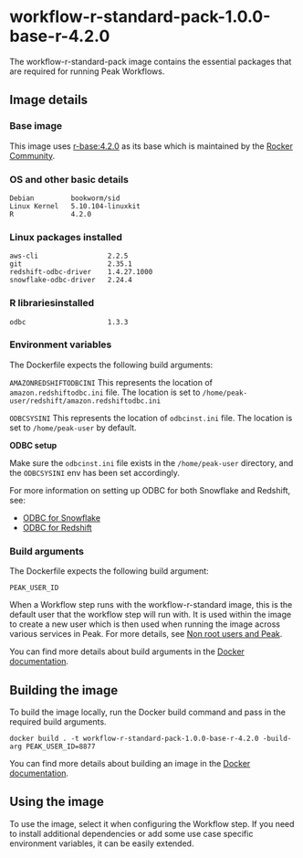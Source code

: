 # workflow-r-standard-pack-1.0.0-base-r-4.2.0
The workflow-r-standard-pack image contains the essential packages that are required for running Peak Workflows.

## Image details
### Base image
This image uses [r-base:4.2.0](https://hub.docker.com/layers/r-base/library/r-base/4.2.0/images/sha256-42c5988e209690d334d3d0117bbabd932a33106f726603642a8612b584de8644?context=explore) as its base which is maintained by the [Rocker Community](https://github.com/rocker-org/rocker).

### OS and other basic details
```
Debian         bookworm/sid
Linux Kernel   5.10.104-linuxkit
R              4.2.0
```

### Linux packages installed
```
aws-cli                 2.2.5
git                     2.35.1
redshift-odbc-driver    1.4.27.1000
snowflake-odbc-driver   2.24.4
```

### R librariesinstalled
```
odbc                    1.3.3
```

### Environment variables
The Dockerfile expects the following build arguments:

`AMAZONREDSHIFTODBCINI`
This represents the location of `amazon.redshiftodbc.ini` file. 
The location is set to `/home/peak-user/redshift/amazon.redshiftodbc.ini`
 
`ODBCSYSINI`
This represents the location of `odbcinst.ini` file.
The location is set to `/home/peak-user` by default.

**ODBC setup**

Make sure the `odbcinst.ini` file exists in the `/home/peak-user` directory, and the `ODBCSYSINI` env has been set accordingly.

For more information on setting up ODBC for both Snowflake and Redshift, see:
- [ODBC for Snowflake](https://docs.snowflake.com/en/user-guide/odbc-linux.html)
- [ODBC for Redshift](https://docs.aws.amazon.com/redshift/latest/mgmt/configure-odbc-connection.html)


### Build arguments
The Dockerfile expects the following build argument:

`PEAK_USER_ID`

When a Workflow step runs with the workflow-r-standard image, this is the default user that the workflow step will run with. It is used within the image to create a new user which is then used when running the image across various services in Peak. For more details, see [Non root users and Peak](../../../../knowledge-base/non-root-user.md).

You can find more details about build arguments in the [Docker documentation](https://docs.docker.com/engine/reference/commandline/build/#set-build-time-variables---build-arg).

## Building the image
To build the image locally, run the Docker build command and pass in the required build arguments.

    docker build . -t workflow-r-standard-pack-1.0.0-base-r-4.2.0 -build-arg PEAK_USER_ID=8877

You can find more details about building an image in the [Docker documentation](https://docs.docker.com/engine/reference/commandline/build/).

## Using the image
To use the image, select it when configuring the Workflow step.
If you need to install additional dependencies or add some use case specific environment variables, it can be easily extended.
